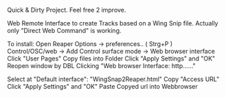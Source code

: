 Quick & Dirty Project. Feel free 2 improve.

Web Remote Interface to create Tracks based on a Wing Snip file.
Actually only "Direct Web Command" is working.


To install:
  Open Reaper
  Options -> preferences.. ( Strg+P )
  Control/OSC/web -> Add
  Control surface mode -> Web browser interface
  Click "User Pages"
  Copy files into Folder
  Click "Apply Settings" and "OK"
  Reopen window by DBL Clicking "Web browser Interface: http......"

  Select at "Default interface": "WingSnap2Reaper.html"
  Copy "Access URL"
  Click "Apply Settings" and "OK"
  Paste Copyed url into Webbrowser
  
